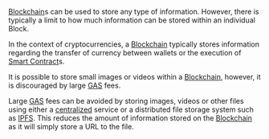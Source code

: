[Blockchain](#WhatIsABlockchain)s can be used to store any type of information. However, there is typically
a limit to how much information can be stored within an individual Block.

In the context of cryptocurrencies, a [Blockchain](#WhatIsABlockchain) typically stores information regarding
the transfer of currency between wallets or the execution of [Smart Contract](#WhatIsASmartContract)s.

It is possible to store small images or videos within a [Blockchain](#WhatIsABlockchain), however,
it is discouraged by large [GAS](#WhatIsGAS) fees.

Large [GAS](#WhatIsGAS) fees can be avoided by storing images, videos or other files using either
a [centralized](#WhatDoesCentralizedMean) service or a distributed file storage system such as [IPFS](#WhatIsIPFS). This
reduces the amount of information stored on the [Blockchain](#WhatIsABlockchain) as it will simply store
a URL to the file.
